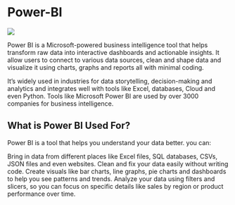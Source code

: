 # Power-BI
<IMG SRC = "https://www.finereport.com/en/wp-content/uploads/2021/09/power-bi.jpg">

Power BI is a Microsoft-powered business intelligence tool that helps transform raw data into interactive dashboards and actionable insights. It allow users to connect to various data sources, clean and shape data and visualize it using charts, graphs and reports all with minimal coding.

It’s widely used in industries for data storytelling, decision-making and analytics and integrates well with tools like Excel, databases, Cloud and even Python. Tools like Microsoft Power BI are used by over 3000 companies for business intelligence.

## What is Power BI Used For?

Power BI is a tool that helps you understand your data better. you can:

Bring in data from different places like Excel files, SQL databases, CSVs, JSON files and even websites.
Clean and fix your data easily without writing code.
Create visuals like bar charts, line graphs, pie charts and dashboards to help you see patterns and trends.
Analyze your data using filters and slicers, so you can focus on specific details like sales by region or product performance over time.




